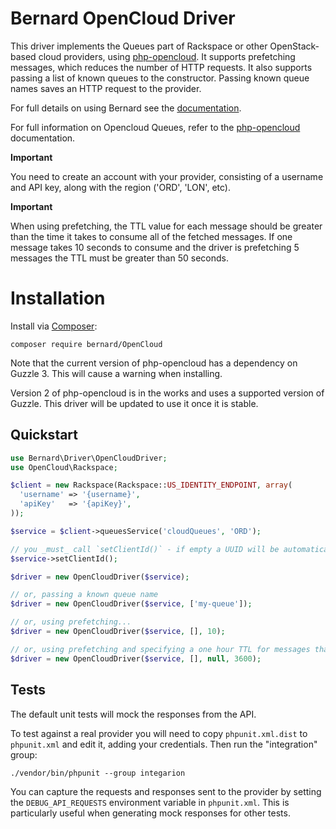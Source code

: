 # Bernard OpenCloud Driver

This driver implements the Queues part of Rackspace or other OpenStack-based cloud providers, using 
[php-opencloud](https://github.com/rackspace/php-opencloud). It supports prefetching messages, which reduces the number 
of HTTP requests. It also supports passing a list of known queues to the constructor. Passing known queue names saves an HTTP 
request to the provider.

For full details on using Bernard see the [documentation](http://bernard.readthedocs.io).

For full information on Opencloud Queues, refer to the [php-opencloud](http://docs.php-opencloud.com/en/latest/services/queues/index.html)
documentation.

**Important**

You need to create an account with your provider, consisting of a username and API key, along with the region 
('ORD', 'LON', etc).

**Important**

When using prefetching, the TTL value for each message should be greater than the time it takes to consume all of 
the fetched messages. If one message takes 10 seconds to consume and the driver is prefetching 5 messages the TTL must 
be greater than 50 seconds.


# Installation

Install via [Composer](https://getcomposer.org):

```
composer require bernard/OpenCloud
```

Note that the current version of php-opencloud has a dependency on Guzzle 3. This will cause a warning when installing.

Version 2 of php-opencloud is in the works and uses a supported version of Guzzle. This driver will be updated to use it 
once it is stable.

## Quickstart

```php
use Bernard\Driver\OpenCloudDriver;
use OpenCloud\Rackspace;

$client = new Rackspace(Rackspace::US_IDENTITY_ENDPOINT, array(
  'username' => '{username}',
  'apiKey'   => '{apiKey}',
));

$service = $client->queuesService('cloudQueues', 'ORD');

// you _must_ call `setClientId()` - if empty a UUID will be automatically generated
$service->setClientId();

$driver = new OpenCloudDriver($service);

// or, passing a known queue name
$driver = new OpenCloudDriver($service, ['my-queue']);

// or, using prefetching...
$driver = new OpenCloudDriver($service, [], 10);

// or, using prefetching and specifying a one hour TTL for messages that will be created / claimed
$driver = new OpenCloudDriver($service, [], null, 3600);
```

## Tests

The default unit tests will mock the responses from the API.

To test against a real provider you will need to copy `phpunit.xml.dist` to `phpunit.xml` and edit it, adding your 
credentials. Then run the "integration" group:

```
./vendor/bin/phpunit --group integarion
```

You can capture the requests and responses sent to the provider by setting the `DEBUG_API_REQUESTS` environment variable
in `phpunit.xml`. This is particularly useful when generating mock responses for other tests.
